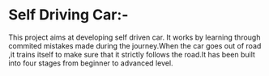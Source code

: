 # Self Driving Car:-
This project aims at developing self driven car. It works by learning through commited mistakes made during the journey.When the car goes out of road ,it trains itself to make sure that it strictly follows the road.It has been built into four stages from beginner to advanced level.
